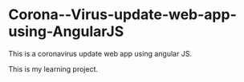 # Corona--Virus-update-web-app-using-AngularJS
This is a coronavirus update web app using angular JS.

This is my learning project.
